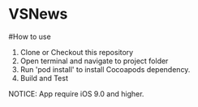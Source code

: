# VSNews

#How to use
1. Clone or Checkout this repository
2. Open terminal and navigate to project folder
3. Run 'pod install' to install Cocoapods dependency.
4. Build and Test

NOTICE: App require iOS 9.0 and higher.
